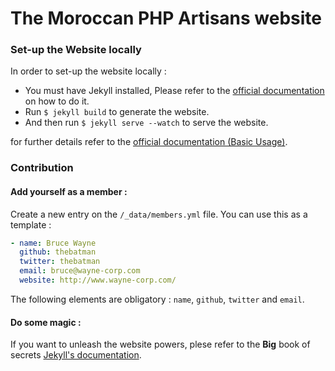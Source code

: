 # The Moroccan PHP Artisans website

### Set-up the Website locally

In order to set-up the website locally :
* You must have Jekyll installed, Please refer to the [official documentation](http://jekyllrb.com/docs/installation/) on how to do it.
* Run `$ jekyll build` to generate the website.
* And then run `$ jekyll serve --watch` to serve the website.

for further details refer to the [official documentation (Basic Usage)](http://jekyllrb.com/docs/usage/).

### Contribution 
#### Add yourself as a member : 
Create a new entry on the `/_data/members.yml` file. You can use this as a template : 
```yaml
- name: Bruce Wayne
  github: thebatman
  twitter: thebatman
  email: bruce@wayne-corp.com
  website: http://www.wayne-corp.com/
```
The following elements are obligatory : `name`, `github`, `twitter` and `email`.

#### Do some magic : 
If you want to unleash the website powers, plese refer to the **Big** book of secrets [Jekyll's documentation](http://jekyllrb.com/docs/home/).